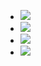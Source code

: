 - ![](https://firebasestorage.googleapis.com/v0/b/firescript-577a2.appspot.com/o/imgs%2Fapp%2Fhaozhongwen%2FcjrvbiM-Sb.png?alt=media&token=18267d96-722f-4fbf-9a16-41e598457de0)
- ![](https://firebasestorage.googleapis.com/v0/b/firescript-577a2.appspot.com/o/imgs%2Fapp%2Fhaozhongwen%2F6sRWk4PJ8f.png?alt=media&token=e1fcb429-fcd8-490c-947b-23f68b515c72)
- ![](https://firebasestorage.googleapis.com/v0/b/firescript-577a2.appspot.com/o/imgs%2Fapp%2Fhaozhongwen%2F9o612mBMNF.png?alt=media&token=59ab70e5-2ab6-4783-a929-1ae5440a5e36)
- ![](https://firebasestorage.googleapis.com/v0/b/firescript-577a2.appspot.com/o/imgs%2Fapp%2Fhaozhongwen%2FonjCo7vbmd.png?alt=media&token=447f96db-1c50-4ece-9a8a-fd3155399530)
